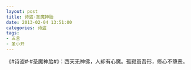 ```yaml
---
layout: post
title: 诗盗·圣魔神胎
date: 2013-02-04 13:51:00
categories: 诗盗
tags:
- 五言
- 圣小开
---
```

《#诗盗#·#圣魔神胎#》：西天无神佛，人却有心魔。孤寂虽吾形，修心不堕恶。

